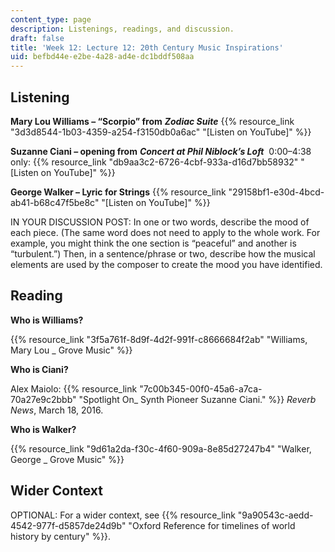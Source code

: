 ```yaml
---
content_type: page
description: Listenings, readings, and discussion.
draft: false
title: 'Week 12: Lecture 12: 20th Century Music Inspirations'
uid: befbd44e-e2be-4a28-ad4e-dc1bddf508aa
---
```

## Listening

**Mary Lou Williams – “Scorpio” from** ***Zodiac Suite*** {{% resource_link "3d3d8544-1b03-4359-a254-f3150db0a6ac" "[Listen on YouTube]" %}} 

**Suzanne Ciani – opening from** ***Concert at Phil Niblock’s Loft***  0:00–4:38 only: {{% resource_link "db9aa3c2-6726-4cbf-933a-d16d7bb58932" "[Listen on YouTube]" %}}

**George Walker – Lyric for Strings** {{% resource_link "29158bf1-e30d-4bcd-ab41-b68c47f5be8c" "[Listen on YouTube]" %}}

IN YOUR DISCUSSION POST: In one or two words, describe the mood of each piece. (The same word does not need to apply to the whole work. For example, you might think the one section is “peaceful” and another is “turbulent.”) Then, in a sentence/phrase or two, describe how the musical elements are used by the composer to create the mood you have identified. 

## Reading

**Who is Williams?**

{{% resource_link "3f5a761f-8d9f-4d2f-991f-c8666684f2ab" "Williams, Mary Lou \_ Grove Music" %}}

**Who is Ciani?**

Alex Maiolo: {{% resource_link "7c00b345-00f0-45a6-a7ca-70a27e9c2bbb" "Spotlight On\_ Synth Pioneer Suzanne Ciani." %}} *Reverb News*, March 18, 2016.

**Who is Walker?**

{{% resource_link "9d61a2da-f30c-4f60-909a-8e85d27247b4" "Walker, George \_ Grove Music" %}}

## Wider Context

OPTIONAL: For a wider context, see {{% resource_link "9a90543c-aedd-4542-977f-d5857de24d9b" "Oxford Reference for timelines of world history by century" %}}.